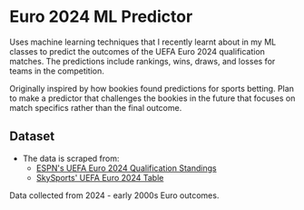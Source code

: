 # Euro 2024 ML Predictor

Uses machine learning techniques that I recently learnt about in my ML classes to predict the outcomes of the UEFA Euro 2024 qualification matches. The predictions include rankings, wins, draws, and losses for teams in the competition.

Originally inspired by how bookies found predictions for sports betting. Plan to make a predictor that challenges the bookies in the future that focuses on match specifics rather than the final outcome.

## Dataset
- The data is scraped from:
  - [ESPN's UEFA Euro 2024 Qualification Standings](https://site.web.api.espn.com/apis/v2/sports/soccer/uefa.euroq/standings)
  - [SkySports' UEFA Euro 2024 Table](https://www.skysports.com/euro-2024-table/2024)
 
Data collected from 2024 - early 2000s Euro outcomes.
